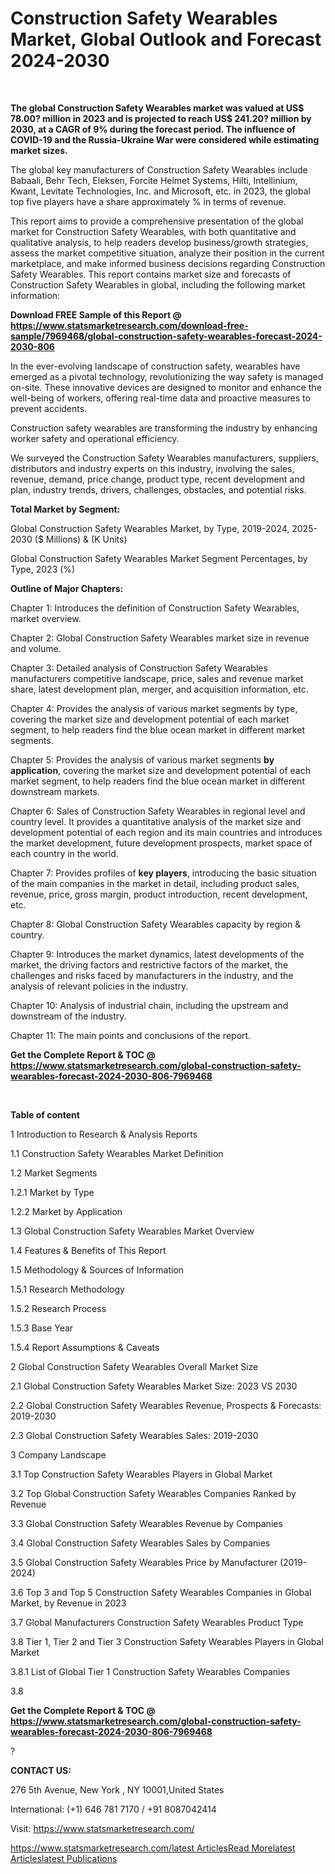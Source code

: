 <h1>Construction Safety Wearables Market, Global Outlook and Forecast 2024-2030</h1><br/><p><strong>The global Construction Safety Wearables market was valued at US$ 78.00? million in 2023 and is projected to reach US$ 241.20? million by 2030, at a <strong>CAGR</strong> of 9% during the forecast period. The influence of COVID-19 and the Russia-Ukraine War were considered while estimating market sizes.</strong></p>
 
 
 
 <p>The global key manufacturers of Construction Safety Wearables include Babaali, Behr Tech, Eleksen, Forcite Helmet Systems, Hilti, Intellinium, Kwant, Levitate Technologies, Inc. and Microsoft, etc. in 2023, the global top five players have a share approximately % in terms of revenue.</p>
 
 
 
 <p>This report aims to provide a comprehensive presentation of the global market for Construction Safety Wearables, with both quantitative and qualitative analysis, to help readers develop business/growth strategies, assess the market competitive situation, analyze their position in the current marketplace, and make informed business decisions regarding Construction Safety Wearables. This report contains market size and forecasts of Construction Safety Wearables in global, including the following market information:</p>
 
 
 
 <p><strong>Download FREE Sample of this Report @ <a href="https://www.statsmarketresearch.com/download-free-sample/7969468/global-construction-safety-wearables-forecast-2024-2030-806">https://www.statsmarketresearch.com/download-free-sample/7969468/global-construction-safety-wearables-forecast-2024-2030-806</a></strong></p>
 
 
 
 <p>In the ever-evolving landscape of construction safety, wearables have emerged as a pivotal technology, revolutionizing the way safety is managed on-site. These innovative devices are designed to monitor and enhance the well-being of workers, offering real-time data and proactive measures to prevent accidents.</p>
 
 
 
 <p>Construction safety wearables are transforming the industry by enhancing worker safety and operational efficiency.</p>
 
 
 
 <p>We surveyed the Construction Safety Wearables manufacturers, suppliers, distributors and industry experts on this industry, involving the sales, revenue, demand, price change, product type, recent development and plan, industry trends, drivers, challenges, obstacles, and potential risks.</p>
 
 
 
 <p><strong>Total Market by Segment:</strong></p>
 
 
 
 <p>Global Construction Safety Wearables Market, by Type, 2019-2024, 2025-2030 ($ Millions) & (K Units)</p>
 
 
 
 <p>Global Construction Safety Wearables Market Segment Percentages, by Type, 2023 (%)</p>
 
 
 
 <p><strong>Outline of Major Chapters:</strong></p>
 
 
 
 <p>Chapter 1: Introduces the definition of Construction Safety Wearables, market overview.</p>
 
 
 
 <p>Chapter 2: Global Construction Safety Wearables market size in revenue and volume.</p>
 
 
 
 <p>Chapter 3: Detailed analysis of Construction Safety Wearables manufacturers competitive landscape, price, sales and revenue market share, latest development plan, merger, and acquisition information, etc.</p>
 
 
 
 <p>Chapter 4: Provides the analysis of various market segments by type, covering the market size and development potential of each market segment, to help readers find the blue ocean market in different market segments.</p>
 
 
 
 <p>Chapter 5: Provides the analysis of various market segments <strong>by application</strong>, covering the market size and development potential of each market segment, to help readers find the blue ocean market in different downstream markets.</p>
 
 
 
 <p>Chapter 6: Sales of Construction Safety Wearables in regional level and country level. It provides a quantitative analysis of the market size and development potential of each region and its main countries and introduces the market development, future development prospects, market space of each country in the world.</p>
 
 
 
 <p>Chapter 7: Provides profiles of <strong>key players</strong>, introducing the basic situation of the main companies in the market in detail, including product sales, revenue, price, gross margin, product introduction, recent development, etc.</p>
 
 
 
 <p>Chapter 8: Global Construction Safety Wearables capacity by region & country.</p>
 
 
 
 <p>Chapter 9: Introduces the market dynamics, latest developments of the market, the driving factors and restrictive factors of the market, the challenges and risks faced by manufacturers in the industry, and the analysis of relevant policies in the industry.</p>
 
 
 
 <p>Chapter 10: Analysis of industrial chain, including the upstream and downstream of the industry.</p>
 
 
 
 <p>Chapter 11: The main points and conclusions of the report.</p>
 
 
 
 <div><b>Get the Complete Report & TOC @ <a href="https://www.statsmarketresearch.com/global-construction-safety-wearables-forecast-2024-2030-806-7969468">https://www.statsmarketresearch.com/global-construction-safety-wearables-forecast-2024-2030-806-7969468</a></b></div>
 
 
 
 <p><br />
 
 <b>Table of content</b></p>
 
 
 
 <p>1 Introduction to Research & Analysis Reports<br />
 
 1.1 Construction Safety Wearables Market Definition<br />
 
 1.2 Market Segments<br />
 
 1.2.1 Market by Type<br />
 
 1.2.2 Market by Application<br />
 
 1.3 Global Construction Safety Wearables Market Overview<br />
 
 1.4 Features & Benefits of This Report<br />
 
 1.5 Methodology & Sources of Information<br />
 
 1.5.1 Research Methodology<br />
 
 1.5.2 Research Process<br />
 
 1.5.3 Base Year<br />
 
 1.5.4 Report Assumptions & Caveats<br />
 
 2 Global Construction Safety Wearables Overall Market Size<br />
 
 2.1 Global Construction Safety Wearables Market Size: 2023 VS 2030<br />
 
 2.2 Global Construction Safety Wearables Revenue, Prospects & Forecasts: 2019-2030<br />
 
 2.3 Global Construction Safety Wearables Sales: 2019-2030<br />
 
 3 Company Landscape<br />
 
 3.1 Top Construction Safety Wearables Players in Global Market<br />
 
 3.2 Top Global Construction Safety Wearables Companies Ranked by Revenue<br />
 
 3.3 Global Construction Safety Wearables Revenue by Companies<br />
 
 3.4 Global Construction Safety Wearables Sales by Companies<br />
 
 3.5 Global Construction Safety Wearables Price by Manufacturer (2019-2024)<br />
 
 3.6 Top 3 and Top 5 Construction Safety Wearables Companies in Global Market, by Revenue in 2023<br />
 
 3.7 Global Manufacturers Construction Safety Wearables Product Type<br />
 
 3.8 Tier 1, Tier 2 and Tier 3 Construction Safety Wearables Players in Global Market<br />
 
 3.8.1 List of Global Tier 1 Construction Safety Wearables Companies<br />
 
 3.8</p>
 
 
 
 <div><b>Get the Complete Report & TOC @ <a href="https://www.statsmarketresearch.com/global-construction-safety-wearables-forecast-2024-2030-806-7969468">https://www.statsmarketresearch.com/global-construction-safety-wearables-forecast-2024-2030-806-7969468</a></b></div>
 
 
 
 <p>? </p>
 
 
 
 <p><b>CONTACT US:</b><br />
 
 276 5th Avenue, New York , NY 10001,United States<br />
 
 International: (+1) 646 781 7170 / +91 8087042414<br />
 
 Visit: <a href="https://www.statsmarketresearch.com/">https://www.statsmarketresearch.com/</a><br />
 
 <a href="https://gyeongbokgung.com">https://www.statsmarketresearch.com/</a><a href="https://hallyeomaritime.com">latest Articles</a><a href="https://jingwansa.com">Read More</a><a href="https://nguoiviet.jp/">latest Articles</a><a href="https://www.intelmarketresearch.com/">latest Publications</a></p>